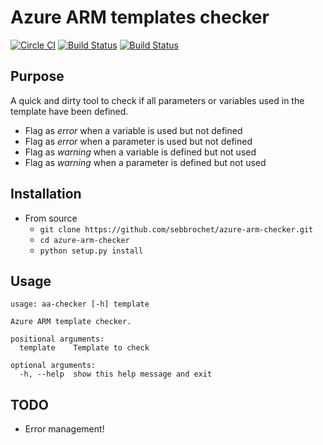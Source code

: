 # Azure ARM templates checker

[![Circle CI](https://circleci.com/gh/sebbrochet/azure-arm-checker.svg?style=svg)](https://circleci.com/gh/sebbrochet/azure-arm-checker)
[![Build Status](https://travis-ci.org/sebbrochet/azure-arm-checker.svg?branch=master)](https://travis-ci.org/sebbrochet/azure-arm-checker)
[![Build Status](https://drone.io/github.com/sebbrochet/azure-arm-checker/status.png)](https://drone.io/github.com/sebbrochet/azure-arm-checker/latest)

## Purpose
A quick and dirty tool to check if all parameters or variables used in the template have been defined.  

* Flag as *error* when a variable is used but not defined
* Flag as *error* when a parameter is used but not defined
* Flag as *warning* when a variable is defined but not used
* Flag as *warning* when a parameter is defined but not used

## Installation

* From source
  * `git clone https://github.com/sebbrochet/azure-arm-checker.git`
  * `cd azure-arm-checker`
  * `python setup.py install`

## Usage
```
usage: aa-checker [-h] template

Azure ARM template checker.

positional arguments:
  template    Template to check

optional arguments:
  -h, --help  show this help message and exit
```

## TODO
* Error management!
